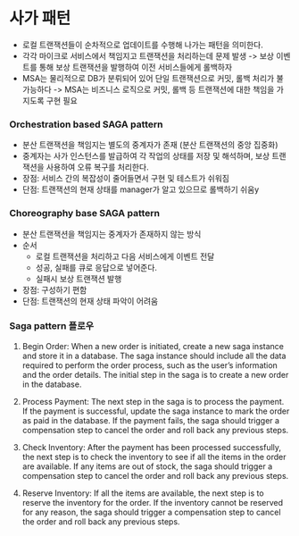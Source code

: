 # 사가 패턴

- 로컬 트랜잭션들이 순차적으로 업데이트를 수행해 나가는 패턴을 의미한다.
- 각각 마이크로 서비스에서 책임지고 트랜잭션을 처리하는데 문제 발생 -> 보상 이벤트를 통해 보상 트랜잭션을 발행하여 이전 서비스들에게 롤백하자
- MSA는 물리적으로 DB가 분뤼되어 있어 단일 트랜잭션으로 커밋, 롤백 처리가 불가능하다 -> MSA는 비즈니스 로직으로 커밋, 롤백 등 트랜잭션에 대한 책임을 가지도록 구현 필요

### Orchestration based SAGA pattern

- 분산 트랜잭션을 책임지는 별도의 중계자가 존재 (분산 트랜잭션의 중앙 집중화)
- 중계자는 사가 인스턴스를 발급하여 각 작업의 상태를 저장 및 해석하며, 보상 트랜잭션을 사용하여 오류 복구를 처리한다.
- 장점: 서비스 간의 복잡성이 줄어들면서 구현 및 테스트가 쉬워짐
- 단점: 트랜잭션의 현재 상태를 manager가 알고 있으므로 롤백하기 쉬움y

### Choreography base SAGA pattern

- 분산 트랜잭션을 책임지는 중계자가 존재하지 않는 방식
- 순서
  - 로컬 트랜잭션을 처리하고 다음 서비스에게 이벤트 전달
  - 성공, 실패를 큐로 응답으로 넣어준다.
  - 실패시 보상 트랜잭션 발행
- 장점: 구성하기 편함
- 단점: 트랜잭션의 현재 상태 파악이 어려움

### Saga pattern 플로우

1. Begin Order: When a new order is initiated, create a new saga instance and store it in a database. The saga instance should include all the data required to perform the order process, such as the user’s information and the order details. The initial step in the saga is to create a new order in the database.

2. Process Payment: The next step in the saga is to process the payment. If the payment is successful, update the saga instance to mark the order as paid in the database. If the payment fails, the saga should trigger a compensation step to cancel the order and roll back any previous steps.

3. Check Inventory: After the payment has been processed successfully, the next step is to check the inventory to see if all the items in the order are available. If any items are out of stock, the saga should trigger a compensation step to cancel the order and roll back any previous steps.

4. Reserve Inventory: If all the items are available, the next step is to reserve the inventory for the order. If the inventory cannot be reserved for any reason, the saga should trigger a compensation step to cancel the order and roll back any previous steps.
